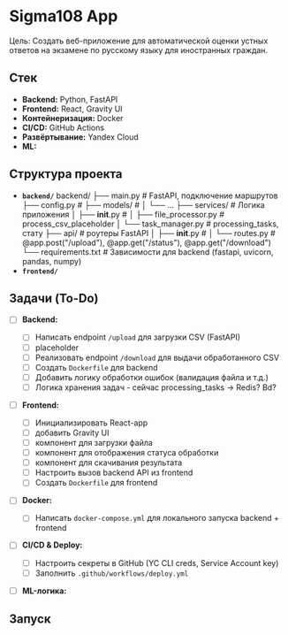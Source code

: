 # Sigma108 App

Цель: Создать веб-приложение для автоматической оценки устных ответов на экзамене по русскому языку для иностранных граждан.

## Стек

*   **Backend:** Python, FastAPI
*   **Frontend:** React, Gravity UI
*   **Контейнеризация:** Docker
*   **CI/CD:** GitHub Actions
*   **Развёртывание:** Yandex Cloud
*   **ML:**

## Структура проекта

*   **`backend/`**
backend/
├── main.py               # FastAPI, подключение маршрутов
├── config.py             #
├── models/               #
│   └── ...
├── services/             # Логика приложения
│   ├── __init__.py       #
│   ├── file_processor.py # process_csv_placeholder
│   └── task_manager.py   # processing_tasks, стату
├── api/                  # роутеры FastAPI
│   ├── __init__.py       #
│   └── routes.py         # @app.post("/upload"), @app.get("/status"), @app.get("/download")
└── requirements.txt      # Зависимости для backend (fastapi, uvicorn, pandas, numpy)
*   **`frontend/`**

## Задачи (To-Do)

- [ ] **Backend:**
    - [ ] Написать endpoint `/upload` для загрузки CSV (FastAPI)
    - [ ] placeholder
    - [ ] Реализовать endpoint `/download` для выдачи обработанного CSV
    - [ ] Создать `Dockerfile` для backend
    - [ ] Добавить логику обработки ошибок (валидация файла и т.д.)
    - [ ] Логика хранения задач - сейчас processing_tasks -> Redis? Bd?
- [ ] **Frontend:**
    - [ ] Инициализировать React-app
    - [ ] добавить Gravity UI
    - [ ] компонент для загрузки файла
    - [ ] компонент для отображения статуса обработки
    - [ ] компонент для скачивания результата
    - [ ] Настроить вызов backend API из frontend
    - [ ] Создать `Dockerfile` для frontend
- [ ] **Docker:**
    - [ ] Написать `docker-compose.yml` для локального запуска backend + frontend
- [ ] **CI/CD & Deploy:**
    - [ ] Настроить секреты в GitHub (YC CLI creds, Service Account key)
    - [ ] Заполнить `.github/workflows/deploy.yml`
- [ ] **ML-логика:**


## Запуск
